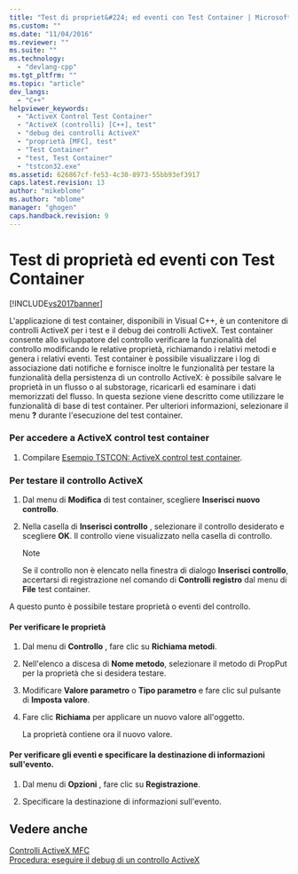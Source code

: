 ```yaml
---
title: "Test di propriet&#224; ed eventi con Test Container | Microsoft Docs"
ms.custom: ""
ms.date: "11/04/2016"
ms.reviewer: ""
ms.suite: ""
ms.technology: 
  - "devlang-cpp"
ms.tgt_pltfrm: ""
ms.topic: "article"
dev_langs: 
  - "C++"
helpviewer_keywords: 
  - "ActiveX Control Test Container"
  - "ActiveX (controlli) [C++], test"
  - "debug dei controlli ActiveX"
  - "proprietà [MFC], test"
  - "Test Container"
  - "test, Test Container"
  - "tstcon32.exe"
ms.assetid: 626867cf-fe53-4c30-8973-55bb93ef3917
caps.latest.revision: 13
author: "mikeblome"
ms.author: "mblome"
manager: "ghogen"
caps.handback.revision: 9
---
```

# Test di propriet&#224; ed eventi con Test Container
[!INCLUDE[vs2017banner](../assembler/inline/includes/vs2017banner.md)]

L'applicazione di test container, disponibili in Visual C\+\+, è un contenitore di controlli ActiveX per i test e il debug dei controlli ActiveX.  Test container consente allo sviluppatore del controllo verificare la funzionalità del controllo modificando le relative proprietà, richiamando i relativi metodi e genera i relativi eventi.  Test container è possibile visualizzare i log di associazione dati notifiche e fornisce inoltre le funzionalità per testare la funzionalità della persistenza di un controllo ActiveX: è possibile salvare le proprietà in un flusso o al substorage, ricaricarli ed esaminare i dati memorizzati del flusso.  In questa sezione viene descritto come utilizzare le funzionalità di base di test container.  Per ulteriori informazioni, selezionare il menu **?** durante l'esecuzione del test container.  
  
### Per accedere a ActiveX control test container  
  
1.  Compilare [Esempio TSTCON: ActiveX control test container](../top/visual-cpp-samples.md).  
  
### Per testare il controllo ActiveX  
  
1.  Dal menu di **Modifica** di test container, scegliere **Inserisci nuovo controllo**.  
  
2.  Nella casella di **Inserisci controllo** , selezionare il controllo desiderato e scegliere **OK**.  Il controllo viene visualizzato nella casella di controllo.  
  
    > [!NOTE]
    >  Se il controllo non è elencato nella finestra di dialogo **Inserisci controllo**, accertarsi di registrazione nel comando di **Controlli registro** dal menu di **File** test container.  
  
 A questo punto è possibile testare proprietà o eventi del controllo.  
  
#### Per verificare le proprietà  
  
1.  Dal menu di **Controllo** , fare clic su **Richiama metodi**.  
  
2.  Nell'elenco a discesa di **Nome metodo**, selezionare il metodo di PropPut per la proprietà che si desidera testare.  
  
3.  Modificare **Valore parametro** o **Tipo parametro** e fare clic sul pulsante di **Imposta valore**.  
  
4.  Fare clic **Richiama** per applicare un nuovo valore all'oggetto.  
  
     La proprietà contiene ora il nuovo valore.  
  
#### Per verificare gli eventi e specificare la destinazione di informazioni sull'evento.  
  
1.  Dal menu di **Opzioni** , fare clic su **Registrazione**.  
  
2.  Specificare la destinazione di informazioni sull'evento.  
  
## Vedere anche  
 [Controlli ActiveX MFC](../mfc/mfc-activex-controls.md)   
 [Procedura: eseguire il debug di un controllo ActiveX](../Topic/How%20to:%20Debug%20an%20ActiveX%20Control.md)